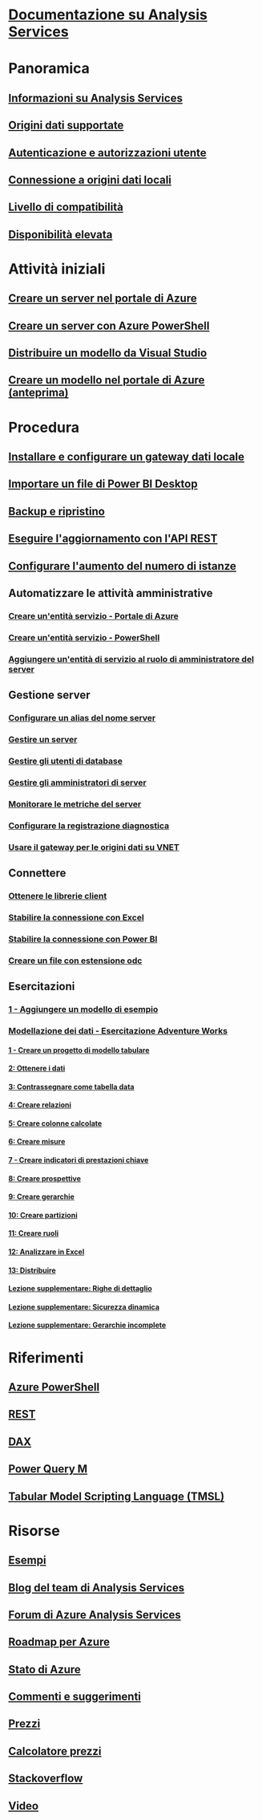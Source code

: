 # [Documentazione su Analysis Services](index.md)

# Panoramica
## [Informazioni su Analysis Services](analysis-services-overview.md)
## [Origini dati supportate](analysis-services-datasource.md)
## [Autenticazione e autorizzazioni utente](analysis-services-manage-users.md)
## [Connessione a origini dati locali](analysis-services-gateway.md)
## [Livello di compatibilità](analysis-services-compat-level.md)
## [Disponibilità elevata](analysis-services-bcdr.md)

# Attività iniziali
## [Creare un server nel portale di Azure](analysis-services-create-server.md)
## [Creare un server con Azure PowerShell](analysis-services-create-powershell.md)
## [Distribuire un modello da Visual Studio](analysis-services-deploy.md)
## [Creare un modello nel portale di Azure (anteprima)](analysis-services-create-model-portal.md)

# Procedura 
## [Installare e configurare un gateway dati locale](analysis-services-gateway-install.md)
## [Importare un file di Power BI Desktop](analysis-services-import-pbix.md)
## [Backup e ripristino](analysis-services-backup.md)
## [Eseguire l'aggiornamento con l'API REST](analysis-services-async-refresh.md)
## [Configurare l'aumento del numero di istanze](analysis-services-scale-out.md)
## Automatizzare le attività amministrative
### [Creare un'entità servizio - Portale di Azure](../azure-resource-manager/resource-group-create-service-principal-portal.md)
### [Creare un'entità servizio - PowerShell](../azure-resource-manager/resource-group-authenticate-service-principal.md)
### [Aggiungere un'entità di servizio al ruolo di amministratore del server](analysis-services-addservprinc-admins.md)
## Gestione server
### [Configurare un alias del nome server](analysis-services-server-alias.md)
### [Gestire un server](analysis-services-manage.md)
### [Gestire gli utenti di database](analysis-services-database-users.md)
### [Gestire gli amministratori di server](analysis-services-server-admins.md)
### [Monitorare le metriche del server](analysis-services-monitor.md)
### [Configurare la registrazione diagnostica](analysis-services-logging.md)
### [Usare il gateway per le origini dati su VNET](analysis-services-vnet-gateway.md)
## Connettere
### [Ottenere le librerie client](analysis-services-data-providers.md)
### [Stabilire la connessione con Excel](analysis-services-connect-excel.md)
### [Stabilire la connessione con Power BI](analysis-services-connect-pbi.md)
### [Creare un file con estensione odc](analysis-services-odc.md)
## Esercitazioni
### [1 - Aggiungere un modello di esempio](analysis-services-create-sample-model.md)
### [Modellazione dei dati - Esercitazione Adventure Works](tutorials/aas-adventure-works-tutorial.md)
#### [1 - Creare un progetto di modello tabulare](tutorials/aas-lesson-1-create-a-new-tabular-model-project.md)
#### [2: Ottenere i dati](tutorials/aas-lesson-2-get-data.md)
#### [3: Contrassegnare come tabella data](tutorials/aas-lesson-3-mark-as-date-table.md) 
#### [4: Creare relazioni](tutorials/aas-lesson-4-create-relationships.md) 
#### [5: Creare colonne calcolate](tutorials/aas-lesson-5-create-calculated-columns.md)
#### [6: Creare misure](tutorials/aas-lesson-6-create-measures.md)  
#### [7 - Creare indicatori di prestazioni chiave](tutorials/aas-lesson-7-create-key-performance-indicators.md)  
#### [8: Creare prospettive](tutorials/aas-lesson-8-create-perspectives.md) 
#### [9: Creare gerarchie](tutorials/aas-lesson-9-create-hierarchies.md) 
#### [10: Creare partizioni](tutorials/aas-lesson-10-create-partitions.md) 
#### [11: Creare ruoli](tutorials/aas-lesson-11-create-roles.md)
#### [12: Analizzare in Excel](tutorials/aas-lesson-12-analyze-in-excel.md)
#### [13: Distribuire](tutorials/aas-lesson-13-deploy.md)
#### [Lezione supplementare: Righe di dettaglio](tutorials/aas-supplemental-lesson-detail-rows.md)
#### [Lezione supplementare: Sicurezza dinamica](tutorials/aas-supplemental-lesson-dynamic-security.md)
#### [Lezione supplementare: Gerarchie incomplete](tutorials/aas-supplemental-lesson-ragged-hierarchies.md)  

# Riferimenti
## [Azure PowerShell](analysis-services-powershell.md)
## [REST](/rest/api/analysisservices)
## [DAX](https://msdn.microsoft.com/library/gg413422.aspx)
## [Power Query M](https://msdn.microsoft.com/library/mt211003.aspx)
## [Tabular Model Scripting Language (TMSL)](https://docs.microsoft.com/sql/analysis-services/tabular-model-scripting-language-tmsl-reference)

# Risorse
## [Esempi](analysis-services-samples.md)
## [Blog del team di Analysis Services](https://blogs.msdn.microsoft.com/analysisservices/)
## [Forum di Azure Analysis Services](https://social.msdn.microsoft.com/Forums/en-US/home?forum=AzureAnalysisServices)
## [Roadmap per Azure](https://azure.microsoft.com/roadmap/?category=intelligence-analytics)
## [Stato di Azure](https://azure.microsoft.com/status/)
## [Commenti e suggerimenti](https://feedback.azure.com/forums/556165-azure-analysis-services)
## [Prezzi](https://azure.microsoft.com/pricing/details/analysis-services/)
## [Calcolatore prezzi](https://azure.microsoft.com/pricing/calculator/)
## [Stackoverflow](http://stackoverflow.com/questions/tagged/azure-analysis-services)
## [Video](https://azure.microsoft.com/resources/videos/index/?services=analysis-services&sort=newest)

